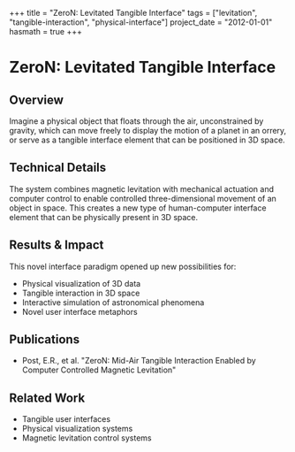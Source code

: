 +++
title = "ZeroN: Levitated Tangible Interface"
tags = ["levitation", "tangible-interaction", "physical-interface"]
project_date = "2012-01-01"
hasmath = true
+++

# ZeroN: Levitated Tangible Interface

## Overview
Imagine a physical object that floats through the air, unconstrained by gravity, which can move freely to display the motion of a planet in an orrery, or serve as a tangible interface element that can be positioned in 3D space.

## Technical Details
The system combines magnetic levitation with mechanical actuation and computer control to enable controlled three-dimensional movement of an object in space. This creates a new type of human-computer interface element that can be physically present in 3D space.

## Results & Impact
This novel interface paradigm opened up new possibilities for:
- Physical visualization of 3D data
- Tangible interaction in 3D space
- Interactive simulation of astronomical phenomena
- Novel user interface metaphors

## Publications
- Post, E.R., et al. "ZeroN: Mid-Air Tangible Interaction Enabled by Computer Controlled Magnetic Levitation"

## Related Work
- Tangible user interfaces
- Physical visualization systems
- Magnetic levitation control systems